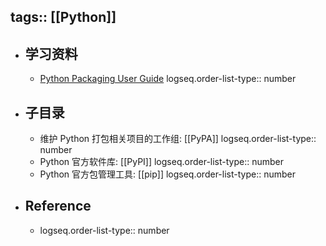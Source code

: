 tags:: [[Python]]
---

- ## 学习资料
	- [Python Packaging User Guide](https://packaging.python.org/en/latest/)
	  logseq.order-list-type:: number
- ## 子目录
	- 维护 Python 打包相关项目的工作组: [[PyPA]]
	  logseq.order-list-type:: number
	- Python 官方软件库: [[PyPI]]
	  logseq.order-list-type:: number
	- Python 官方包管理工具: [[pip]]
	  logseq.order-list-type:: number
- ## Reference
	- logseq.order-list-type:: number